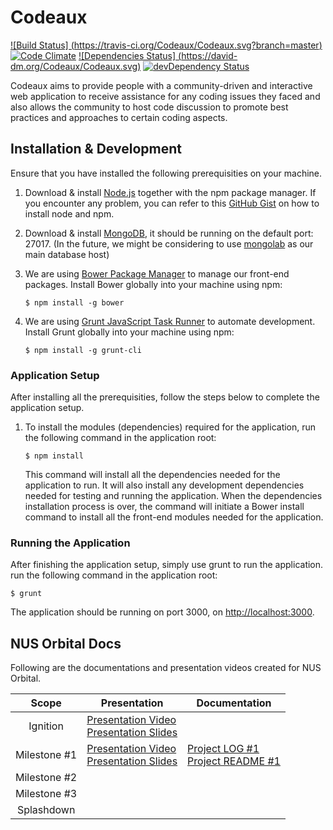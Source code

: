 # Codeaux

[![Build Status] (https://travis-ci.org/Codeaux/Codeaux.svg?branch=master)](https://travis-ci.org/Codeaux/Codeaux)
[![Code Climate](https://codeclimate.com/github/Codeaux/Codeaux/badges/gpa.svg)](https://codeclimate.com/github/Codeaux/Codeaux)
[![Dependencies Status] (https://david-dm.org/Codeaux/Codeaux.svg)](https://david-dm.org/Codeaux/Codeaux)
[![devDependency Status](https://david-dm.org/Codeaux/Codeaux/dev-status.svg)](https://david-dm.org/Codeaux/Codeaux#info=devDependencies)

Codeaux aims to provide people with a community-driven and interactive web application to receive assistance for any coding issues they faced and also allows the community to host code discussion to promote best practices and approaches to certain coding aspects.

## Installation & Development

Ensure that you have installed the following prerequisities on your machine.

1. Download & install [Node.js](http://www.nodejs.org/download/) together with the npm package manager.
   If you encounter any problem, you can refer to this [GitHub Gist](https://gist.github.com/isaacs/579814) on how to install node and npm.

2. Download & install [MongoDB](http://www.mongodb.org/downloads), it should be running on the default port: 27017.
   (In the future, we might be considering to use [mongolab](https://mongolab.com/) as our main database host)

3. We are using [Bower Package Manager](http://bower.io/) to manage our front-end packages.
   Install Bower globally into your machine using npm:

   ```
   $ npm install -g bower
   ```

4. We are using [Grunt JavaScript Task Runner](http://gruntjs.com/) to automate development.
   Install Grunt globally into your machine using npm:

   ```
   $ npm install -g grunt-cli
   ```

### Application Setup

After installing all the prerequisities, follow the steps below to complete the application setup.

1. To install the modules (dependencies) required for the application, run the following command in the application root:

   ```
   $ npm install
   ```

   This command will install all the dependencies needed for the application to run. It will also install any development dependencies needed for testing and running the application.
   When the dependencies installation process is over, the command will initiate a Bower install command to install all the front-end modules needed for the application.

### Running the Application

After finishing the application setup, simply use grunt to run the application. run the following command in the application root:

   ```
   $ grunt
   ```

The application should be running on port 3000, on [http://localhost:3000](http://localhost:3000).

## NUS Orbital Docs

Following are the documentations and presentation videos created for NUS Orbital.

 Scope             | Presentation             | Documentation
 :---------------: | -------------------------| -------------------
 Ignition          | [Presentation Video](https://www.youtube.com/watch?v=osQjStOAci0&t=3240) <br>[Presentation Slides](https://dl.dropboxusercontent.com/u/8448840/orbital/MILESTONES%20PDF%20VERSION/CODEAUX%20IGNITION%20SLIDES.pdf)</br>                                                       |
 Milestone #1      | [Presentation Video](https://www.youtube.com/watch?v=gPGL7t-Ka-0) <br>[Presentation Slides](https://dl.dropboxusercontent.com/u/8448840/orbital/MILESTONES%20PDF%20VERSION/MILESTONE%20%231/MILESTONE%20%231%20PRESENTATION%20SLIDES.pdf)</br>                        | [Project LOG #1](https://dl.dropboxusercontent.com/u/8448840/orbital/MILESTONES%20PDF%20VERSION/MILESTONE%20%231/PROJECT%20LOG%20%231.pdf) <br>[Project README #1](https://dl.dropboxusercontent.com/u/8448840/orbital/MILESTONES%20PDF%20VERSION/MILESTONE%20%231/PROJECT%20README%20%231.pdf)</br>
 Milestone #2      |
 Milestone #3      |
 Splashdown        |

